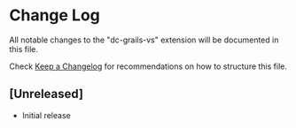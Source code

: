 # Change Log

All notable changes to the "dc-grails-vs" extension will be documented in this file.

Check [Keep a Changelog](http://keepachangelog.com/) for recommendations on how to structure this file.

## [Unreleased]

- Initial release